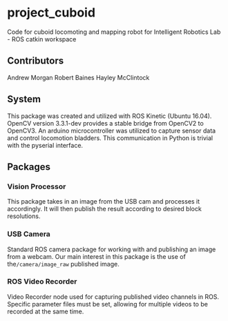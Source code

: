 # project_cuboid
Code for cuboid locomoting and mapping robot for Intelligent Robotics Lab - ROS catkin workspace

## Contributors
Andrew Morgan
Robert Baines
Hayley McClintock

## System 
This package was created and utilized with ROS Kinetic (Ubuntu 16.04). OpenCV version 3.3.1-dev provides a stable bridge from OpenCV2 to OpenCV3. An arduino microcontroller was utilized to capture sensor data and control locomotion bladders. This communication in Python is trivial with the pyserial interface. 

## Packages

### Vision Processor
This package takes in an image from the USB cam and processes it accordingly. It will then publish the result according to desired block resolutions. 

### USB Camera
Standard ROS camera package for working with and publishing an image from a webcam. Our main interest in this package is the use of  the`/camera/image_raw` published image.

### ROS Video Recorder 
Video Recorder node used for capturing published video channels in ROS. Specific parameter files must be set, allowing for multiple  videos to be recorded at the same time.  
